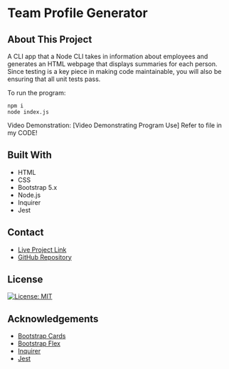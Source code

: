 # Team Profile Generator

## About This Project


A CLI app that a Node CLI takes in information about employees and generates an HTML webpage that displays summaries for each person. Since testing is a key piece in making code maintainable, you will also be ensuring that all unit tests pass.

To run the program:
```
npm i
node index.js
```
Video Demonstration: 
[Video Demonstrating Program Use] Refer to file in my CODE!

## Built With
- HTML
- CSS
- Bootstrap 5.x
- Node.js
- Inquirer
- Jest

## Contact
- [Live Project Link](https://leah3232.github.io/TeamProfileGenHW10/dist/team.html)
- [GitHub Repository](git@github.com:Leah3232/TeamProfileGenHW10.git)

## License
[![License: MIT](https://img.shields.io/badge/License-MIT-yellow.svg)](https://opensource.org/licenses/MIT)

## Acknowledgements
- [Bootstrap Cards](https://getbootstrap.com/docs/5.0/components/card/)
- [Bootstrap Flex](https://getbootstrap.com/docs/5.0/utilities/flex/)
- [Inquirer](https://www.npmjs.com/package/inquirer)
- [Jest](https://www.npmjs.com/package/jest)
